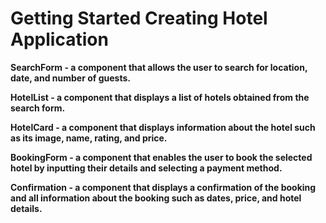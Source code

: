 # Getting Started Creating Hotel Application


**SearchForm - a component that allows the user to search for location, date, and number of guests.**

**HotelList - a component that displays a list of hotels obtained from the search form.**

**HotelCard - a component that displays information about the hotel such as its image, name, rating, and price.**

**BookingForm - a component that enables the user to book the selected hotel by inputting their details and selecting a payment method.**

**Confirmation - a component that displays a confirmation of the booking and all information about the booking such as dates, price, and hotel details.**